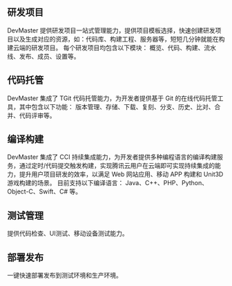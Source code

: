 ## 研发项目
DevMaster 提供研发项目一站式管理能力，提供项目模板选择，快速创建研发项目以及生成对应的资源，如：代码库、构建工程、服务器等，短短几分钟就能在构建云端的研发项目。
每个研发项目均包含以下模块：
概览、代码、构建、流水线、发布、成员、设置等。
## 代码托管
DevMaster 集成了 TGit 代码托管能力，为开发者提供基于 Git 的在线代码托管工具，其中包含以下功能：
版本管理、存储、下载、复刻、分支、历史、比对、合并、代码评审等。
## 编译构建
DevMaster 集成了 CCI 持续集成能力，为开发者提供多种编程语言的编译构建服务，通过定时/代码提交触发构建，实现腾讯云用户在云端即可实现持续集成的能力，提升用户项目研发的效率，以满足 Web 网站应用、移动 APP 构建和 Unit3D 游戏构建的场景。
目前支持以下编译语言：
Java、C++、PHP、Python、Object-C、Swift、C# 等。
## 测试管理
提供代码检查、UI测试、移动设备测试能力。
## 部署发布
一键快速部署发布到测试环境和生产环境。